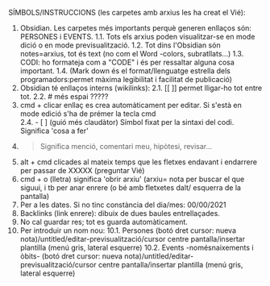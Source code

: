 SÍMBOLS/INSTRUCCIONS (les carpetes amb arxius les ha creat el Vié):
1. Obsidian. Les carpetes més importants perquè generen enllaços són: PERSONES i EVENTS.
		 1.1. Tots els arxius poden visualitzar-se en mode dició o en mode previsualització. 
		 1.2. Tot dins l'Obsidian són notes=arxius, tot és text (no com el Word -colors, subratllats...)
		1.3. CODI: ho formateja com a "CODE" i és per ressaltar alguna cosa important.
		1.4. (Mark down és el format/llenguatge estrella dels programadors:permet màxima legibilitat i facilitat de publicació)
2. Obsidian té enllaços interns (wikilinks):
		2.1. [[  ]]   permet lligar-ho tot entre tot.
		2.2. # més espai  ?????
3. cmd + clicar enllaç   es crea automàticament per editar. Si s'està en mode edició s'ha de prémer la tecla cmd  
	2.4. - [ ]   (guió més claudàtor) Símbol fixat per la sintaxi del codi. Significa 'cosa a fer'
4. >   Significa menció, comentari meu, hipòtesi, revisar...
5. alt + cmd   clicades al mateix temps que  les fletxes endavant i endarrere per passar de XXXXX (preguntar Vié)
6. cmd + o (lletra) significa 'obrir arxiu' (arxiu= nota per buscar el que siguui, i tb per anar enrere (o bé amb fletxetes dalt/ esquerra de la pantalla)
7. Per a les dates. Si no tinc constància del dia/mes: 00/00/2021
8. Backlinks (link enrere): dibuix de dues baules entrellaçades.
9. No cal guardar res; tot es guarda automàticament.
10. Per introduir un nom nou: 
10.1. Persones (botó dret cursor: nueva nota)/untitled/editar-previsualització/cursor centre pantalla/insertar plantilla (menú gris, lateral esquerre)
10.2. Events -nomésnaixements i òbits- (botó dret cursor: nueva nota)/untitled/editar-previsualització/cursor centre pantalla/insertar plantilla (menú gris, lateral esquerre)